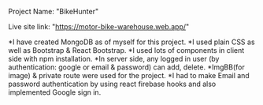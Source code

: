 Project Name: "BikeHunter"

 Live site link: "https://motor-bike-warehouse.web.app/"

*I have created MongoDB as of myself for this project. 
*I used plain CSS as well as Bootstrap & React Bootstrap.
*I used lots of components in client side with npm installation.
*In server side, any logged in user (by authentication: google or email & password) can add, delete.
*ImgBB(for image) & private route were used for the project.
*I had to make Email and password authentication by using react firebase hooks and also implemented Google sign in.
